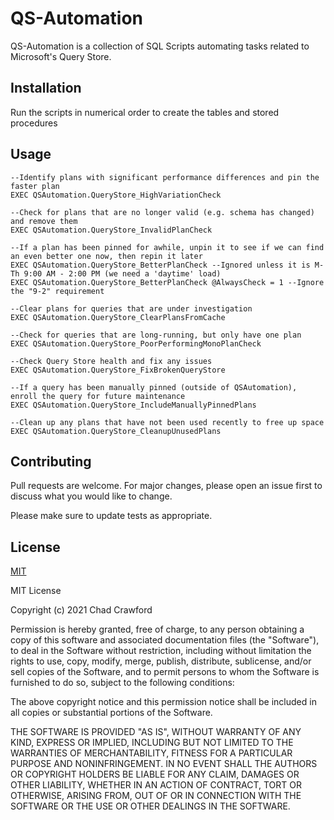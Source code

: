 # QS-Automation

QS-Automation is a collection of SQL Scripts automating tasks related to Microsoft's Query Store.

## Installation

Run the scripts in numerical order to create the tables and stored procedures


## Usage

```
--Identify plans with significant performance differences and pin the faster plan
EXEC QSAutomation.QueryStore_HighVariationCheck

--Check for plans that are no longer valid (e.g. schema has changed) and remove them
EXEC QSAutomation.QueryStore_InvalidPlanCheck

--If a plan has been pinned for awhile, unpin it to see if we can find an even better one now, then repin it later
EXEC QSAutomation.QueryStore_BetterPlanCheck --Ignored unless it is M-Th 9:00 AM - 2:00 PM (we need a 'daytime' load)
EXEC QSAutomation.QueryStore_BetterPlanCheck @AlwaysCheck = 1 --Ignore the "9-2" requirement

--Clear plans for queries that are under investigation
EXEC QSAutomation.QueryStore_ClearPlansFromCache

--Check for queries that are long-running, but only have one plan
EXEC QSAutomation.QueryStore_PoorPerformingMonoPlanCheck

--Check Query Store health and fix any issues
EXEC QSAutomation.QueryStore_FixBrokenQueryStore

--If a query has been manually pinned (outside of QSAutomation), enroll the query for future maintenance
EXEC QSAutomation.QueryStore_IncludeManuallyPinnedPlans

--Clean up any plans that have not been used recently to free up space
EXEC QSAutomation.QueryStore_CleanupUnusedPlans
```

## Contributing
Pull requests are welcome. For major changes, please open an issue first to discuss what you would like to change.

Please make sure to update tests as appropriate.

## License
[MIT](https://choosealicense.com/licenses/mit/)

MIT License

Copyright (c) 2021 Chad Crawford

Permission is hereby granted, free of charge, to any person obtaining a copy
of this software and associated documentation files (the "Software"), to deal
in the Software without restriction, including without limitation the rights
to use, copy, modify, merge, publish, distribute, sublicense, and/or sell
copies of the Software, and to permit persons to whom the Software is
furnished to do so, subject to the following conditions:

The above copyright notice and this permission notice shall be included in all
copies or substantial portions of the Software.

THE SOFTWARE IS PROVIDED "AS IS", WITHOUT WARRANTY OF ANY KIND, EXPRESS OR
IMPLIED, INCLUDING BUT NOT LIMITED TO THE WARRANTIES OF MERCHANTABILITY,
FITNESS FOR A PARTICULAR PURPOSE AND NONINFRINGEMENT. IN NO EVENT SHALL THE
AUTHORS OR COPYRIGHT HOLDERS BE LIABLE FOR ANY CLAIM, DAMAGES OR OTHER
LIABILITY, WHETHER IN AN ACTION OF CONTRACT, TORT OR OTHERWISE, ARISING FROM,
OUT OF OR IN CONNECTION WITH THE SOFTWARE OR THE USE OR OTHER DEALINGS IN THE
SOFTWARE.
